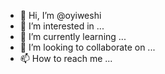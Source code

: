 - 👋 Hi, I’m @oyiweshi
- 👀 I’m interested in ...
- 🌱 I’m currently learning ...
- 💞️ I’m looking to collaborate on ...
- 📫 How to reach me ...

<!---
oyiweshi/oyiweshi is a ✨ special ✨ repository because its `README.md` (this file) appears on your GitHub profile.
You can click the Preview link to take a look at your changes.
--->

